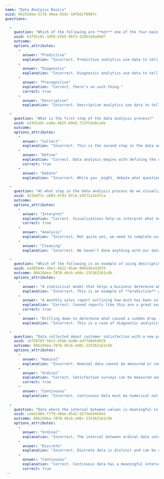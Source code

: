 ```yaml
---
name: "Data Analysis Basics"
uuid: 962526ba-51fb-49ea-92dc-10fb61f0907c
questions:

  -
    question: "Which of the following are **not** one of the four main types of data analytics?"
    uuid: b3f91c0c-3d58-41b5-9bf3-d29b1d4ab0d7
    outcome: 
    options_attributes:
      -
        answer: "Predictive"
        explanation: "Incorrect. Predictive analytics use data to tell us _what is likely to happen_ using the findings of diagnostic and descriptive analytics."
      -
        answer: "Diagnostic"
        explanation: "Incorrect. Diagnostic analytics use data to tell us _why_ something happened."
      -
        answer: "Precognitive"
        explanation: "Correct, there's no such thing."
        correct: true
      -
        answer: "Descriptive"
        explanation: "Incorrect. Descriptive analytics use data to tell us _what_ happened. "

  -
    question: "What is the first step of the data analysis process?"
    uuid: e2432a9c-ea0a-4625-b9e5-723f5da8cada
    outcome: 
    options_attributes:
      -
        answer: "Collect"
        explanation: "Incorrect. This is the second step in the data analysis process"
      -
        answer: "Define"
        explanation: "Correct. Data analysis begins with defining the question we want to ask."
        correct: true
      -
        answer: "Debate"
        explanation: "Incorrect. While you _might_ debate what questions to ask, this is not the first step of the analysis process"

  -
    question: "At what step in the data analysis process do we visualize our results?"
    uuid: 9234d73c-a883-4f01-8fcb-2457122e3fca
    outcome: 
    options_attributes:
      -
        answer: "Interpret"
        explanation: "Correct. Visualizations help us interpret what our data is saying."
        correct: true
      -
        answer: "Analysis"
        explanation: "Incorrect. Not quite yet, we need to complete our analysis before we can draw any conclusions"
      -
        answer: "Cleaning"
        explanation: "Incorrect. We haven't done anything with our data at this point except prepare it for analysis!"

  -
    question: "Which of the following is an example of using descriptive analytics?"
    uuid: ea30504e-38e1-4b22-85ab-08654b3d2079
    outcome: 00b10dea-7878-46cb-a98c-235362161c6b
    options_attributes:
      -
        answer: "A statistical model that helps a business determine which market to expand into based on potential revenues"
        explanation: "Incorrect. This is an example of **predictive** analytics"
      -
        answer: "A monthly sales report outlining how much has been sold, how much more needs to be sold to reach a sales quota and total information"
        explanation: "Correct. Canned reports like this are a great example of descriptive analytics! They tell us _what_ happened."
        correct: true
      -
        answer: "Drilling down to determine what caused a sudden drop in website search traffic without any obvious reasons"
        explanation: "Incorrect. This is a case of diagnostic analytics, finding out _why_ something happened."

  -
    question: "Data collected about customer satisfaction with a new product on a scale of 1 to 5 can be classified as:"
    uuid: c673678f-56c5-45bb-ba98-edffdb66d929
    outcome: 00b10dea-7878-46cb-a98c-235362161c6b
    options_attributes:
      -
        answer: "Nominal"
        explanation: "Incorrect. Nominal data cannot be measured or counted"
      -
        answer: "Ordinal"
        explanation: "Correct. Satisfaction surveys can be measured and ordered."
        correct: true
      -
        answer: "Continuous"
        explanation: "Incorrect. Continuous data must be numerical not categorical."
  
  -
    question: "Data where the interval between values is meaningful is:"
    uuid: cebe2d84-f7f9-40ee-8542-d275eb34e942
    outcome: 00b10dea-7878-46cb-a98c-235362161c6b
    options_attributes:
      -
        answer: "Ordinal"
        explanation: "Incorrect. The interval between ordinal data values is not meaningful."
      -
        answer: "Discrete"
        explanation: "Incorrect. Discrete data is distinct and can be counted."
      -
        answer: "Continuous"
        explanation: "Correct. Continuous data has a meaningful interval between numbers."
        correct: true
---
```

